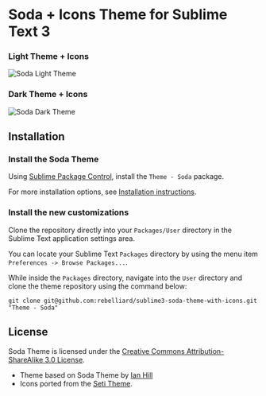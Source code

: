 # Soda + Icons Theme for Sublime Text 3

### Light Theme + Icons

![Soda Light Theme](https://raw.githubusercontent.com/rebelliard/sublime3-soda-theme-with-icons/master/%2Bres/screenshot-light.jpg?v=2)

### Dark Theme + Icons

![Soda Dark Theme](https://raw.githubusercontent.com/rebelliard/sublime3-soda-theme-with-icons/master/%2Bres/screenshot-dark.jpg?v=2)

## Installation

### Install the Soda Theme
Using [Sublime Package Control](http://wbond.net/sublime_packages/package_control), install the `Theme - Soda` package.

For more installation options, see [Installation instructions](https://github.com/buymeasoda/soda-theme#installation).

### Install the new customizations
Clone the repository directly into your `Packages/User` directory in the Sublime Text application settings area.

You can locate your Sublime Text `Packages` directory by using the menu item `Preferences -> Browse Packages...`.

While inside the `Packages` directory, navigate into the `User` directory and clone the theme repository using the command below:

    git clone git@github.com:rebelliard/sublime3-soda-theme-with-icons.git "Theme - Soda"


## License

Soda Theme is licensed under the [Creative Commons Attribution-ShareAlike 3.0 License](http://creativecommons.org/licenses/by-sa/3.0/).

* Theme based on Soda Theme by [Ian Hill](https://github.com/buymeasoda)
* Icons ported from the [Seti Theme](https://github.com/ctf0/Seti_ST3#seti).

